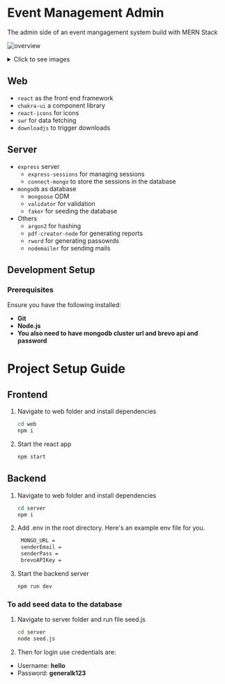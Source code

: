 # Event Management Admin

The admin side of an event mangagement system build with MERN Stack 

![overview](assets/overview.gif)

<details>
<summary>Click to see images</summary>
<br>

### Login

Authentication with sessions

![login page](assets/login.png)

### Users

Users page gives an overview of all the users registered. We can search and add
users. A report of all the students as a CSV can also be generated.

![users page](assets/users.png)

![user modal](assets/user_modal.png)

![add user](assets/add_user.png)

### Events

Events page contains all the events filtered by day. We can add new events here,
edit the existing ones or generate reports for each event.

![events page](assets/events.png)

![edit event](assets/event_modal.png)

![add event](assets/add_event.png)

### Payments

A list of all the payments made is show on the payments page. We can search
these payments based on the user's roll number or the username of the admin
who registered the payement.

![payments](assets/payments.png)

</details>

## Web

- `react` as the front end framework
- `chakra-ui` a component library
- `react-icons` for icons
- `swr` for data fetching
- `downloadjs` to trigger downloads

## Server

- `express` server
  - `express-sessions` for managing sessions
  - `connect-mongo` to store the sessions in the database
- `mongodb` as database
  - `mongoose` ODM
  - `validator` for validation
  - `faker` for seeding the database
- Others
  - `argon2` for hashing
  - `pdf-creator-node` for generating reports
  - `rword` for generating passowrds
  - `nodemailer` for sending mails

## **Development Setup**

### **Prerequisites**

Ensure you have the following installed:

* **Git**  
* **Node.js**
* **You also need to have mongodb cluster url and brevo api and password**

# Project Setup Guide

## Frontend

1. Navigate to web folder and install dependencies

   ```sh
   cd web
   npm i
   ```

2. Start the react app

   ```sh
   npm start
   ```

## Backend

1. Navigate to web folder and install dependencies

   ```sh
   cd server
   npm i
   ```

2. Add .env in the root directory. Here's an example env file for you.

   ```sh
    MONGO_URL =
    senderEmail = 
    senderPass =
    brevoAPIKey = 
   ```

2. Start the backend server

   ```sh
   npm run dev
   ```

### To add seed data to the database
1. Navigate to server folder and run file seed.js<br>
  
   ```sh
   cd server
   node seed.js
   ```
2. Then for login use credentials are:<br>
- Username: **hello** <br>
- Password: **generalk123**
